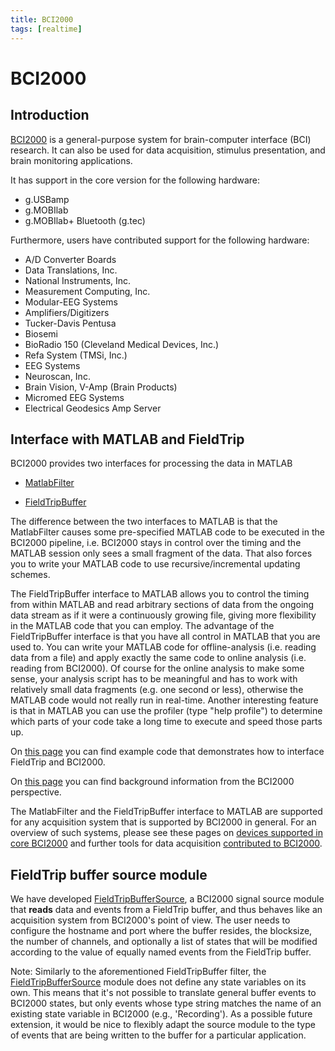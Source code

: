 ```yaml
---
title: BCI2000
tags: [realtime]
---
```


# BCI2000

## Introduction

[BCI2000](http://www.bci2000.org) is a general-purpose system for brain-computer interface (BCI) research. It can also be used for data acquisition, stimulus presentation, and brain monitoring applications.

It has support in the core version for the following hardware:

- g.USBamp
- g.MOBIlab
- g.MOBIlab+ Bluetooth (g.tec)

Furthermore, users have contributed support for the following hardware:

- A/D Converter Boards
- Data Translations, Inc.
- National Instruments, Inc.
- Measurement Computing, Inc.
- Modular-EEG Systems
- Amplifiers/Digitizers
- Tucker-Davis Pentusa
- Biosemi
- BioRadio 150 (Cleveland Medical Devices, Inc.)
- Refa System (TMSi, Inc.)
- EEG Systems
- Neuroscan, Inc.
- Brain Vision, V-Amp (Brain Products)
- Micromed EEG Systems
- Electrical Geodesics Amp Server

## Interface with MATLAB and FieldTrip

BCI2000 provides two interfaces for processing the data in MATLAB

- [MatlabFilter](http://www.bci2000.org/wiki/index.php/User_Reference:MatlabFilter)

- [FieldTripBuffer](http://www.bci2000.org/wiki/index.php/Contributions:FieldTripBuffer)

The difference between the two interfaces to MATLAB is that the MatlabFilter causes some pre-specified MATLAB code to be executed in the BCI2000 pipeline, i.e. BCI2000 stays in control over the timing and the MATLAB session only sees a small fragment of the data. That also forces you to write your MATLAB code to use recursive/incremental updating schemes.

The FieldTripBuffer interface to MATLAB allows you to control the timing from within MATLAB and read arbitrary sections of data from the ongoing data stream as if it were a continuously growing file, giving more flexibility in the MATLAB code that you can employ. The advantage of the FieldTripBuffer interface is that you have all control in MATLAB that you are used to. You can write your MATLAB code for offline-analysis (i.e. reading data from a file) and apply exactly the same code to online analysis (i.e. reading from BCI2000). Of course for the online analysis to make some sense, your analysis script has to be meaningful and has to work with relatively small data fragments (e.g. one second or less), otherwise the MATLAB code would not really run in real-time. Another interesting feature is that in MATLAB you can use the profiler (type "help profile") to determine which parts of your code take a long time to execute and speed those parts up.

On [this page](http://www.bci2000.org/wiki/index.php/Programming_Tutorial:Working_with_the_FieldTrip_buffer) you can find example code that demonstrates how to interface FieldTrip and BCI2000.

On [this page](http://www.bci2000.org/wiki/index.php/Contributions:FieldTripBuffer) you can find background information from the BCI2000 perspective.

The MatlabFilter and the FieldTripBuffer interface to MATLAB are supported for any acquisition system that is supported by BCI2000 in general. For an overview of
such systems, please see these pages on [devices supported in core BCI2000](http://www.bci2000.org/wiki/index.php/User_Reference:Filters#Data_Acquisition) and further tools for data acquisition [contributed to BCI2000](http://www.bci2000.org/wiki/index.php/Contributions:ADCs).

## FieldTrip buffer source module

We have developed [FieldTripBufferSource](http://www.bci2000.org/wiki/index.php/Contributions:FieldTripBufferSource), a BCI2000 signal source module that **reads** data and events from a FieldTrip buffer, and thus behaves like an acquisition system from BCI2000's point of view. The user needs to configure the hostname and port where the buffer resides, the blocksize, the number of channels, and optionally a list of states that will be modified according to the value of equally named events from the FieldTrip buffer.

Note: Similarly to the aforementioned FieldTripBuffer filter, the [FieldTripBufferSource](http://www.bci2000.org/wiki/index.php/Contributions:FieldTripBufferSource) module does not define any state variables on its own. This means that it's not possible to translate general buffer events to BCI2000 states, but only events whose type string matches the name of an existing state variable in BCI2000 (e.g., 'Recording'). As a possible future extension, it would be nice to flexibly adapt the source module to the type of events that are being written to the buffer for a particular application.
